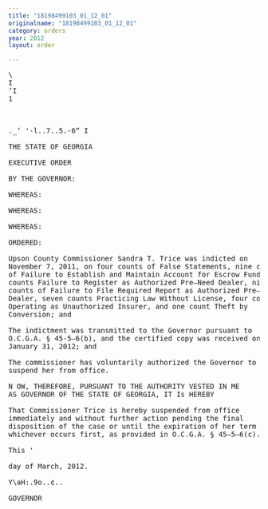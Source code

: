 ```yaml
---
title: "18198499103_01_12_01"
originalname: "18198499103_01_12_01"
category: orders
year: 2012
layout: order

---
```

<pre>
\
I
‘I
1

   

._‘ '-l..7..5.-6“ I

THE STATE OF GEORGIA

EXECUTIVE ORDER

BY THE GOVERNOR:

WHEREAS:

WHEREAS:

WHEREAS:

ORDERED:

Upson County Commissioner Sandra T. Trice was indicted on
November 7, 2011, on four counts of False Statements, nine counts
of Failure to Establish and Maintain Account for Escrow Funds, ﬁve
counts Failure to Register as Authorized Pre—Need Dealer, nine
counts of Failure to File Required Report as Authorized Pre—Need
Dealer, seven counts Practicing Law Without License, four counts
Operating as Unauthorized Insurer, and one count Theft by
Conversion; and

The indictment was transmitted to the Governor pursuant to
O.C.G.A. § 45-5—6(b), and the certified copy was received on
January 31, 2012; and

The commissioner has voluntarily authorized the Governor to
suspend her from office.

N OW, THEREFORE, PURSUANT TO THE AUTHORITY VESTED IN ME
AS GOVERNOR OF THE STATE OF GEORGIA, IT Is HEREBY

That Commissioner Trice is hereby suspended from office
immediately and without further action pending the final
disposition of the case or until the expiration of her term of office,
whichever occurs first, as provided in O.C.G.A. § 45—5—6(c).

This '

day of March, 2012.

Y\aH:.9o..¢..

GOVERNOR

</pre>

